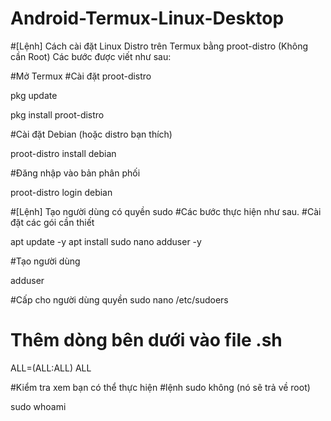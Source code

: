 # Android-Termux-Linux-Desktop

#[Lệnh] Cách cài đặt Linux Distro trên Termux bằng proot-distro (Không cần Root)
Các bước được viết như sau:

#Mở Termux
#Cài đặt proot-distro

pkg update

pkg install proot-distro

#Cài đặt Debian (hoặc distro bạn thích)

proot-distro install debian

#Đăng nhập vào bản phân phối

proot-distro login debian

#[Lệnh] Tạo người dùng có quyền sudo
#Các bước thực hiện như sau.
#Cài đặt các gói cần thiết

apt update -y
apt install sudo nano adduser -y

#Tạo người dùng

adduser <username>

#Cấp cho người dùng quyền sudo
nano /etc/sudoers

# Thêm dòng bên dưới vào file .sh
 <username> ALL=(ALL:ALL) ALL

#Kiểm tra xem bạn có thể thực hiện #lệnh sudo không (nó sẽ trả về root)

sudo whoami 




